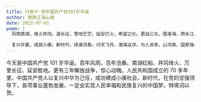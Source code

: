 ```yaml
---
title: 行香子·贺中国共产党101岁华诞
author: 放歌江海山阙
date: 2022-07-01
poem: |
  风雨南湖，烽火井冈。道长征，雪地茫茫。延安灯火，希望之光。更战三北，围淮海，跨长江。

  复兴华夏，成就小康。新时代，续谱鸿章。问天飞月，潜海巡洋。为人民幸，山河美，国家强。
---
```


今天是中国共产党 101 岁华诞。百年风雨，百年沧桑。南湖红船、井冈烽火、万里长征、延安胜地。更有三年解放战争，惊心动魄。人民共和国成立的 70 多年里，中国共产党人以复兴中华为己任，成功建成小康社会。新时代，在党的坚强领导下，各项事业蓬勃发展，一定会实现人民幸福和民族复兴的中国梦。特填词以贺。
